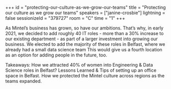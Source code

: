+++
id = "protecting-our-culture-as-we-grow-our-teams"
title = "Protecting our culture as we grow our teams"
speakers = ["janine-crosbie"]
lightning = false
sessionizeId = "379727"
room = "C"
time = "1"
+++

As Mintel’s business has grown, so have our ambitions.  That’s why, in early 2021, we decided to add roughly 40 IT roles - more than a 30% increase to our existing department - as part of a larger investment into growing our business.  We elected to add the majority of these roles in Belfast, where we already had a small data science team  This would give us a fourth location as an option for adding people in the future, too. 

Takeaways:
How we attracted 40% of women into Engineering & Data Science roles in Belfast?
Lessons Learned & Tips of setting up an office space in Belfast.
How we protected the Mintel culture across regions as the teams expanded.